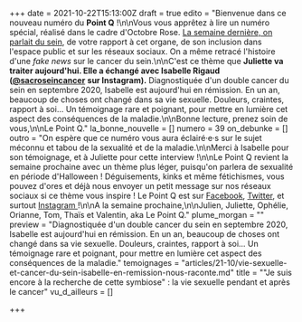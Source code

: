 +++
date = 2021-10-22T15:13:00Z
draft = true
edito = "Bienvenue dans ce nouveau numéro du **Point Q** !\n\nVous vous apprêtez à lire un numéro spécial, réalisé dans le cadre d'Octobre Rose. [La semaine dernière, on parlait du sein](https://lepointq.com/newsletters/sein-bolique-sein-pathique/), de votre rapport à cet organe, de son inclusion dans l'espace public et sur les réseaux sociaux. On a même retracé l'histoire d'une _fake news_ sur le cancer du sein.\n\nC'est ce thème que **Juliette va traiter aujourd'hui. Elle a échangé avec Isabelle Rigaud (**[**@sacroseincancer**](https://www.instagram.com/sacroseincancer/) **sur Instagram).** Diagnostiquée d'un double cancer du sein en septembre 2020, Isabelle est aujourd'hui en rémission. En un an, beaucoup de choses ont changé dans sa vie sexuelle. Douleurs, craintes, rapport à soi... Un témoignage rare et poignant, pour mettre en lumière cet aspect des conséquences de la maladie.\n\nBonne lecture, prenez soin de vous,\n\nLe Point Q."
la_bonne_nouvelle = []
numero = 39
on_debunke = []
outro = "On espère que ce numéro vous aura éclairé·e·s sur le sujet méconnu et tabou de la sexualité et de la maladie.\n\nMerci à Isabelle pour son témoignage, et à Juliette pour cette interview !\n\nLe Point Q revient la semaine prochaine avec un thème plus léger, puisqu'on parlera de sexualité en période d'Halloween ! Déguisements, kinks et même fétichismes, vous pouvez d'ores et déjà nous envoyer un petit message sur nos réseaux sociaux si ce thème vous inspire ! Le Point Q est sur [Facebook](https://www.facebook.com/lepointq.news/), [Twitter](https://twitter.com/LePointQ), et surtout [Instagram ](https://www.instagram.com/lepoint.q/?hl=fr)!\n\nA la semaine prochaine,\n\nJulien, Juliette, Ophélie, Orianne, Tom, Thaïs et Valentin, aka Le Point Q."
plume_morgan = ""
preview = "Diagnostiquée d'un double cancer du sein en septembre 2020, Isabelle est aujourd'hui en rémission. En un an, beaucoup de choses ont changé dans sa vie sexuelle. Douleurs, craintes, rapport à soi... Un témoignage rare et poignant, pour mettre en lumière cet aspect des conséquences de la maladie."
temoignages = "articles/21-10/vie-sexuelle-et-cancer-du-sein-isabelle-en-remission-nous-raconte.md"
title = "\"Je suis encore à la recherche de cette symbiose\" : la vie sexuelle pendant et après le cancer"
vu_d_ailleurs = []

+++
